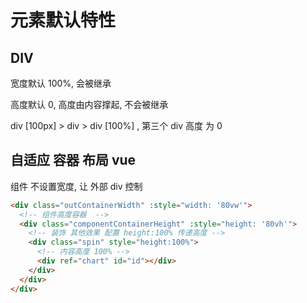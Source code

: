 # 元素默认特性

## DIV

宽度默认 100%, 会被继承

高度默认 0, 高度由内容撑起, 不会被继承

div [100px] > div > div [100%] , 第三个 div 高度 为 0

## 自适应 容器 布局 vue

组件 不设置宽度, 让 外部 div 控制

```html
<div class="outContainerWidth" :style="width: '80vw'">
  <!-- 组件高度容器  -->
  <div class="componentContainerHeight" :style="height: '80vh'">
    <!-- 装饰 其他效果 配置 height:100% 传递高度 -->
    <div class="spin" style="height:100%">
      <!-- 内容高度 100% -->
      <div ref="chart" id="id"></div>
    </div>
  </div>
</div>
```
